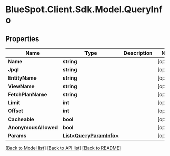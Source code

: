 # BlueSpot.Client.Sdk.Model.QueryInfo

## Properties

Name | Type | Description | Notes
------------ | ------------- | ------------- | -------------
**Name** | **string** |  | [optional] 
**Jpql** | **string** |  | [optional] 
**EntityName** | **string** |  | [optional] 
**ViewName** | **string** |  | [optional] 
**FetchPlanName** | **string** |  | [optional] 
**Limit** | **int** |  | [optional] 
**Offset** | **int** |  | [optional] 
**Cacheable** | **bool** |  | [optional] 
**AnonymousAllowed** | **bool** |  | [optional] 
**Params** | [**List&lt;QueryParamInfo&gt;**](QueryParamInfo.md) |  | [optional] 

[[Back to Model list]](../README.md#documentation-for-models) [[Back to API list]](../README.md#documentation-for-api-endpoints) [[Back to README]](../README.md)

